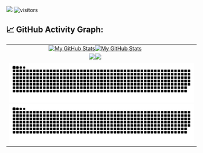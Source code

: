<p align="left">
    <a href="https://github.com/srivickynesh/srivickynesh"><img src="https://img.shields.io/badge/status-updating-brightgreen.svg"></a>
    <img src="https://visitor-badge.laobi.icu/badge?page_id=srivickynesh.srivickynesh" alt="visitors"/>
</p>

## 📈 GitHub Activity Graph:

<table>
    <tr>
        <td align="center"><a href="https://github.com/srivickynesh#gh-light-mode-only"><img src="https://github-readme-stats.vercel.app/api?username=srivickynesh&show_icons=true&theme=default&include_all_commits=true#gh-light-mode-only" alt="My GitHub Stats"/></a><a href="https://github.com/srivickynesh#gh-dark-mode-only"><img src="https://github-readme-stats.vercel.app/api?username=srivickynesh&show_icons=true&theme=tokyonight&include_all_commits=true#gh-dark-mode-only" alt="My GitHub Stats"/></a></td>
        <td rowspan="2" align="center"></td>
    </tr>
    <tr>
        <td align="center"><a href="https://github.com/srivickynesh#gh-light-mode-only"><img src="https://github-readme-streak-stats.herokuapp.com/?user=srivickynesh&theme=default"/></a><a href="https://github.com/srivickynesh#gh-dark-mode-only"><img src="https://github-readme-streak-stats.herokuapp.com/?user=srivickynesh&theme=tokyonight"/></a></td>
    </tr>
    <tr>
        <td colspan="2" align="center"><a href="https://github.com/srivickynesh#gh-light-mode-only"><img src="https://raw.githubusercontent.com/srivickynesh/srivickynesh/output/github-contribution-grid-snake-default.svg#gh-light-mode-only" alt="My GitHub Stats"/></a><a href="https://github.com/srivickynesh#gh-dark-mode-only"><img src="https://raw.githubusercontent.com/srivickynesh/srivickynesh/output/github-contribution-grid-snake-dark.svg#gh-dark-mode-only" alt="My GitHub Stats"/></a></td>
    </tr>
</table>

